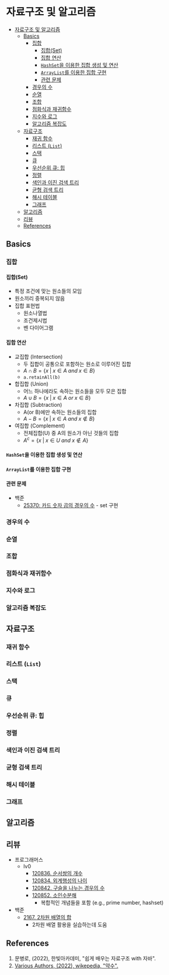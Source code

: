 # 자료구조 및 알고리즘
- [자료구조 및 알고리즘](#자료구조-및-알고리즘)
  - [Basics](#basics)
    - [집합](#집합)
      - [집합(Set)](#집합set)
      - [집합 연산](#집합-연산)
      - [`HashSet`을 이용한 집합 생성 및 연산](#hashset을-이용한-집합-생성-및-연산)
      - [`ArrayList`를 이용한 집합 구현](#arraylist를-이용한-집합-구현)
      - [관련 문제](#관련-문제)
    - [경우의 수](#경우의-수)
    - [순열](#순열)
    - [조합](#조합)
    - [점화식과 재귀함수](#점화식과-재귀함수)
    - [지수와 로그](#지수와-로그)
    - [알고리즘 복잡도](#알고리즘-복잡도)
  - [자료구조](#자료구조)
    - [재귀 함수](#재귀-함수)
    - [리스트 (`List`)](#리스트-list)
    - [스택](#스택)
    - [큐](#큐)
    - [우선순위 큐: 힙](#우선순위-큐-힙)
    - [정렬](#정렬)
    - [색인과 이진 검색 트리](#색인과-이진-검색-트리)
    - [균형 검색 트리](#균형-검색-트리)
    - [해시 테이블](#해시-테이블)
    - [그래프](#그래프)
  - [알고리즘](#알고리즘)
  - [리뷰](#리뷰)
  - [References](#references)
## Basics
### 집합
#### 집합(Set)
* 특정 조건에 맞는 원소들의 모임
* 원소끼리 중복되지 않음
* 집합 표현법
  * 원소나열법
  * 조건제시법
  * 벤 다이어그램
#### 집합 연산
* 교집합 (Intersection)
  * 두 집합이 공통으로 포함하는 원소로 이루어진 집합
  * $A \cap B= \{x\;|\;x \in A\;and\; x \in B\}$
  * `a.retainAll(b)`
* 합집합 (Union)
  * 어느 하나에라도 속하는 원소들을 모두 모은 집합
  * $A \cup B= \{x\;|\;x \in A\;or\; x \in B\}$
* 차집합 (Subtraction)
  * A(or B)에만 속하는 원소들의 집합
  * $A - B= \{x\;|\;x \in A\;and\; x \notin B\}$
* 여집합 (Complement)
  * 전체집합(U) 중 A의 원소가 아닌 것들의 집합
  * $A^c =\{x\;|\;x \in U\;and\;x\notin A\}$
#### `HashSet`을 이용한 집합 생성 및 연산
#### `ArrayList`를 이용한 집합 구현
#### 관련 문제
* 백준
  * [25370: 카드 숫자 곱의 경우의 수](https://www.acmicpc.net/problem/25370) - set 구현
### 경우의 수
### 순열
### 조합
### 점화식과 재귀함수
### 지수와 로그
### 알고리즘 복잡도
## 자료구조
### 재귀 함수
### 리스트 (`List`)
### 스택
### 큐
### 우선순위 큐: 힙
### 정렬
### 색인과 이진 검색 트리
### 균형 검색 트리
### 해시 테이블
### 그래프
## 알고리즘
## 리뷰
* 프로그래머스
  * lv0 
    * [120836. 순서쌍의 개수](./프로그래머스/lv0/120836. 순서쌍의 개수)
    * [120834. 외계행성의 나이](./프로그래머스/lv0/120834. 외계행성의 나이)
    * [120842. 구슬을 나누는 경우의 수](./프로그래머스/lv0/120840. 구슬을 나누는 경우의 수)
    * [120852. 소인수분해](./프로그래머스/lv0/120852. 소인수분해)
      * 복합적인 개념들을 포함 (e.g., prime number, hashset)  
* 백준
  * [2167. 2차원 배열의 합](./백준/Silver/2167. 2차원 배열의 합)
    * 2차원 배열 활용을 실습하는데 도움
## References
1. 문병로, (2022), 한빛아카데미, "쉽게 배우는 자료구조 with 자바".
2. [Various Authors, (2022), wikepedia, "약수".](https://ko.wikipedia.org/wiki/%EC%95%BD%EC%88%98)